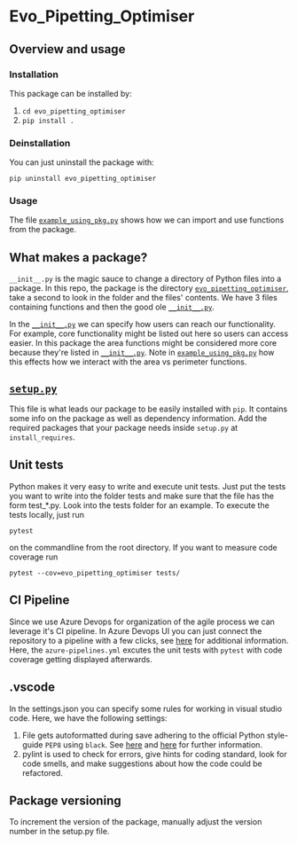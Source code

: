 # Evo_Pipetting_Optimiser

## Overview and usage

### Installation

This package can be installed by:

1. `cd evo_pipetting_optimiser`
2. `pip install .`

### Deinstallation

You can just uninstall the package with:
 ```
 pip uninstall evo_pipetting_optimiser
 ```

### Usage

The file  [`example_using_pkg.py`](example_using_pkg.py) shows how we can import and use functions from the package.

## What makes a package?

`__init__.py` is the magic sauce to change a directory of Python files into a package. In this repo, the package is the directory [`evo_pipetting_optimiser`](evo_pipetting_optimiser), take a second to look in the folder and the files' contents.  We have 3 files containing functions and then the good ole [`__init__.py`](evo_pipetting_optimiser/__init__.py).

In the [`__init__.py`](evo_pipetting_optimiser/__init__.py) we can specify how users can reach our functionality.  For example, core functionality might be listed out here so users can access easier.  In this package the area functions might be considered more core because they're listed in [`__init__.py`](my_pkg/__init__.py).  Note in [`example_using_pkg.py`](example_using_pkg.py) how this effects how we interact with the area vs perimeter functions.

## [`setup.py`](setup.py)

This file is what leads our package to be easily installed with `pip`.  It contains some info on the package as well as dependency information. Add the required packages that your package needs inside `setup.py` at `install_requires`.

## Unit tests

Python makes it very easy to write and execute unit tests. Just put the tests you want to write into the folder tests and make sure that the file has the form test_*.py. Look into the tests folder for an example. To execute the tests locally, just run 
```
pytest
```
on the commandline from the root directory. If you want to measure code coverage run

```
pytest --cov=evo_pipetting_optimiser tests/
```

## CI Pipeline

Since we use Azure Devops for organization of the agile process we can leverage it's CI pipeline. In Azure Devops UI you can just connect the repository to a pipeline with a few clicks, see [here](https://learn.microsoft.com/en-us/azure/devops/pipelines/create-first-pipeline?view=azure-devops&tabs=python%2Ctfs-2018-2%2Cbrowser) for additional information. Here, the `azure-pipelines.yml` excutes the unit tests with `pytest` with code coverage getting displayed afterwards.

## .vscode

In the settings.json you can specify some rules for working in visual studio code. Here, we have the following settings:
1. File gets autoformatted during save adhering to the official Python style-guide `PEP8` using `black`. See [here](https://pep8.org/) and [here](https://pypi.org/project/black/) for further information.
2. pylint is used to check for errors, give hints for coding standard, look for code smells, and make suggestions about how the code could be refactored.

## Package versioning

To increment the version of the package, manually adjust the version number in the setup.py file.